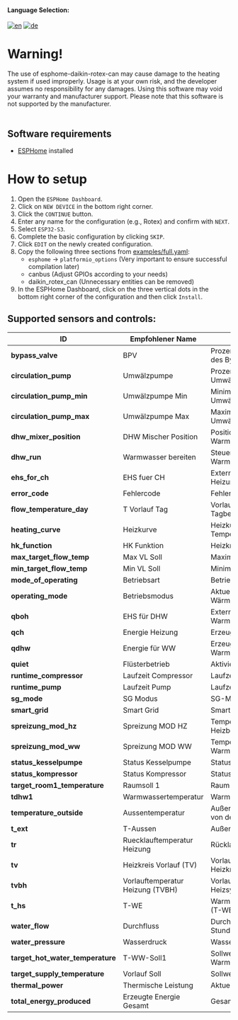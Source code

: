 #### Language Selection:
[![en](https://img.shields.io/badge/lang-en-red.svg)](README.en.md)
[![de](https://img.shields.io/badge/lang-de-blue.svg)](README.md)

# Warning!

The use of esphome-daikin-rotex-can may cause damage to the heating system if used improperly.
Usage is at your own risk, and the developer assumes no responsibility for any damages.
Using this software may void your warranty and manufacturer support.
Please note that this software is not supported by the manufacturer.
<br>
<br>

## Software requirements
 * [ESPHome](https://esphome.io/) installed

# How to setup

1. Open the `ESPHome Dashboard`.
2. Click on `NEW DEVICE` in the bottom right corner.
3. Click the `CONTINUE` button.
4. Enter any name for the configuration (e.g., Rotex) and confirm with `NEXT`.
5. Select `ESP32-S3`.
6. Complete the basic configuration by clicking `SKIP`.
7. Click `EDIT` on the newly created configuration.
8. Copy the following three sections from [examples/full.yaml](examples/full.yaml):
    - `esphome` → `platformio_options` (Very important to ensure successful compilation later)
    - canbus (Adjust GPIOs according to your needs)
    - daikin_rotex_can (Unnecessary entities can be removed)
9. In the ESPHome Dashboard, click on the three vertical dots in the bottom right corner of the configuration and then click `Install`.


Supported sensors and controls:
------------------------

|ID                              |Empfohlener Name                  |Beschreibubg                                     |
|---                             |---                               |---                                              |
|**bypass_valve**                |BPV                               |Prozentuale Öffnungsstellung des Bypass-Ventils  |
|**circulation_pump**            |Umwälzpumpe                       |Prozentuale Betriebsleistung der Umwälzpumpe     |
|**circulation_pump_min**        |Umwälzpumpe Min                   |Minimale Betriebsstufe der Umwälzpumpe           |
|**circulation_pump_max**        |Umwälzpumpe Max                   |Maximale Betriebsstufe der Umwälzpumpe           |
|**dhw_mixer_position**          |DHW Mischer Position              |Position des Warmwassermischers                  |
|**dhw_run**                     |Warmwasser bereiten               |Steuerung zur Aktivierung der Warmwasserbereitung|
|**ehs_for_ch**                  |EHS fuer CH                       |Externes Heizsystem für die Heizung              |
|**error_code**                  |Fehlercode                        |Fehlercode und Beschreibung                      |
|**flow_temperature_day**        |T Vorlauf Tag                     |Vorlauftemperatur für den Tagbetrieb             |
|**heating_curve**               |Heizkurve                         |Heizkurve zur Temperaturregelung                 |
|**hk_function**                 |HK Funktion                       |Heizkreisfunktion                                |
|**max_target_flow_temp**        |Max VL Soll                       |Maximale Vorlauftemperatur                       |
|**min_target_flow_temp**        |Min VL Soll                       |Minimale Vorlauftemperatur                       |
|**mode_of_operating**           |Betriebsart                       |Betriebsart der Wärmepumpe                       |
|**operating_mode**              |Betriebsmodus                     |Aktueller Betriebsmodus der Wärmepumpe           |
|**qboh**                        |EHS für DHW                       |Externes Heizsystem für die Warmwasserbereitung  |
|**qch**                         |Energie Heizung                   |Erzeugte Heizenergie                             |
|**qdhw**                        |Energie für WW                    |Erzeugte Energie für Warmwasser                  |
|**quiet**                       |Flüsterbetrieb                    |Aktivierung des Flüsterbetriebs                  |
|**runtime_compressor**          |Laufzeit Compressor               |Laufzeit des Kompressors                         |
|**runtime_pump**                |Laufzeit Pump                     |Laufzeit der Pumpe                               |
|**sg_mode**                     |SG Modus                          |SG-Modus                                         |
|**smart_grid**                  |Smart Grid                        |Smart-Grid-Funktion                              |
|**spreizung_mod_hz**            |Spreizung MOD HZ                  |Temperaturdifferenz im Heizbetrieb               |
|**spreizung_mod_ww**            |Spreizung MOD WW                  |Temperaturdifferenz bei der Warmwasserbereitung  |
|**status_kesselpumpe**          |Status Kesselpumpe                |Status der Kesselpumpe                           |
|**status_kompressor**           |Status Kompressor                 |Status des Kompressors                           |
|**target_room1_temperature**    |Raumsoll 1                        |Raum-Soll Temperatur                             |
|**tdhw1**                       |Warmwassertemperatur              |Warmwassertemperatur                             |
|**temperature_outside**         |Aussentemperatur                  |Außentemperatur, gemessen von der Außeneinheit   |
|**t_ext**                       |T-Aussen                          |Außentemperatur.                                 |
|**tr**                          |Ruecklauftemperatur Heizung       |Rücklauftemperatur der Heizung                   |
|**tv**                          |Heizkreis Vorlauf (TV)            |Vorlauftemperatur des Heizkreises                |
|**tvbh**                        |Vorlauftemperatur Heizung (TVBH)  |Vorlauftemperatur des Heizsystems                |
|**t_hs**                        |T-WE                              |Warmwassererzeugertemperatur (T-WE)              |
|**water_flow**                  |Durchfluss                        |Durchflussmenge in Litern pro Stunde             |
|**water_pressure**              |Wasserdruck                       |Wasserdruck des Systems                          |
|**target_hot_water_temperature**|T-WW-Soll1                        |Sollwert für die Warmwassertemperatur            |
|**target_supply_temperature**   |Vorlauf Soll                      |Sollwert der Vorlauftemperatur                   |
|**thermal_power**               |Thermische Leistung               |Aktuelle thermische Leistung                     |
|**total_energy_produced**       |Erzeugte Energie Gesamt           |Gesamt erzeugte Energie                          |